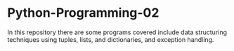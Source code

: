 # Python-Programming-02

In this repository there are some programs covered include data structuring techniques using tuples, lists, and dictionaries, and exception handling. 

